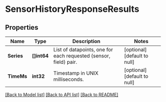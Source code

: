 # SensorHistoryResponseResults

## Properties
Name | Type | Description | Notes
------------ | ------------- | ------------- | -------------
**Series** | **[]int64** | List of datapoints, one for each requested (sensor, field) pair. | [optional] [default to null]
**TimeMs** | **int32** | Timestamp in UNIX milliseconds. | [optional] [default to null]

[[Back to Model list]](../README.md#documentation-for-models) [[Back to API list]](../README.md#documentation-for-api-endpoints) [[Back to README]](../README.md)


